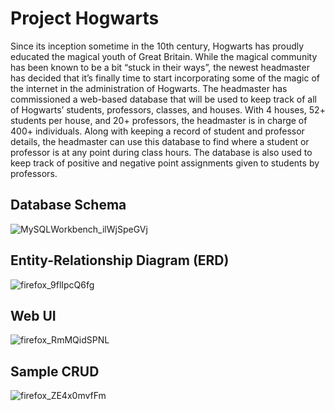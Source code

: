 # Project Hogwarts

Since its inception sometime in the 10th century, Hogwarts has proudly educated the magical
youth of Great Britain. While the magical community has been known to be a bit “stuck in their
ways”, the newest headmaster has decided that it’s finally time to start incorporating some of the
magic of the internet in the administration of Hogwarts. The headmaster has commissioned a
web-based database that will be used to keep track of all of Hogwarts’ students, professors,
classes, and houses.
With 4 houses, 52+ students per house, and 20+ professors, the headmaster is in charge of
400+ individuals. Along with keeping a record of student and professor details, the headmaster
can use this database to find where a student or professor is at any point during class hours.
The database is also used to keep track of positive and negative point assignments given to
students by professors.


## **Database Schema**
    
![MySQLWorkbench_ilWjSpeGVj](https://github.com/user-attachments/assets/6872132e-6992-4559-a8fe-e80ddb6132ca)

## **Entity-Relationship Diagram (ERD)**
![firefox_9flIpcQ6fg](https://github.com/user-attachments/assets/7b373e48-d897-4f8e-b776-940f69c3b9c3)

## **Web UI**
![firefox_RmMQidSPNL](https://github.com/user-attachments/assets/9bf3d7ce-02a8-4f7a-87b2-f0b075c781ad)

## **Sample CRUD**
![firefox_ZE4x0mvfFm](https://github.com/user-attachments/assets/f59b174a-4156-47af-be16-4d472a1e08cc)
